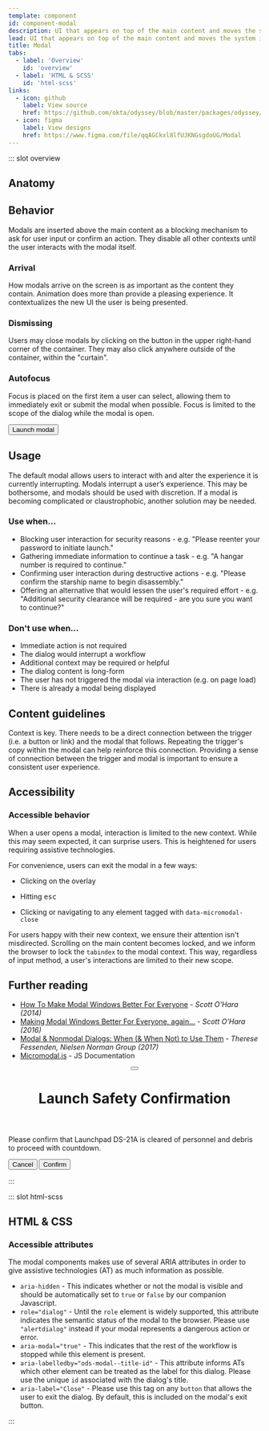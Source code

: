 ```yaml
---
template: component
id: component-modal
description: UI that appears on top of the main content and moves the system into a mode requiring user interaction.
lead: UI that appears on top of the main content and moves the system into a mode requiring user interaction. This dialog disables the main content until the user interacts with the modal dialog.
title: Modal
tabs:
  - label: 'Overview'
    id: 'overview'
  - label: 'HTML & SCSS'
    id: 'html-scss'
links:
  - icon: github
    label: View source
    href: https://github.com/okta/odyssey/blob/master/packages/odyssey/src/scss/components/_modal.scss
  - icon: figma
    label: View designs
    href: https://www.figma.com/file/qqAGCkxl8lfUJKNGsgdoUG/Modal
---
```


::: slot overview

## Anatomy

<Anatomy img="/images/anatomy-modal.svg" />

## Behavior

<Description>

Modals are inserted above the main content as a blocking mechanism to ask for user input or confirm an action. They disable all other contexts until the user interacts with the modal itself.

### Arrival

How modals arrive on the screen is as important as the content they contain. Animation does more than provide a pleasing experience. It contextualizes the new UI the user is being presented.

### Dismissing

Users may close modals by clicking on the button in the upper right-hand corner of the container. They may also click anywhere outside of the container, within the "curtain".

### Autofocus

Focus is placed on the first item a user can select, allowing them to immediately exit or submit the modal when possible. Focus is limited to the scope of the dialog while the modal is open.

</Description>


<Visual>

  <button class="ods-button" data-micromodal-trigger="ods-modal-standard">Launch modal</button>

</Visual>

## Usage

<Description>

The default modal allows users to interact with and alter the experience it is currently interrupting. Modals interrupt a user’s experience. This may be bothersome, and modals should be used with discretion. If a modal is becoming complicated or claustrophobic, another solution may be needed.

</Description>

### Use when...

<Description>

- Blocking user interaction for security reasons - e.g. "Please reenter your password to initiate launch."
- Gathering immediate information to continue a task - e.g. "A hangar number is required to continue."
- Confirming user interaction during destructive actions - e.g. "Please confirm the starship name to begin disassembly."
- Offering an alternative that would lessen the user's required effort - e.g. "Additional security clearance will be required - are you sure you want to continue?"

</Description>

### Don't use when...

<Description>

- Immediate action is not required
- The dialog would interrupt a workflow
- Additional context may be required or helpful
- The dialog content is long-form
- The user has not triggered the modal via interaction (e.g. on page load)
- There is already a modal being displayed

</Description>

## Content guidelines

<Description>

Context is key. There needs to be a direct connection between the trigger (i.e. a button or link) and the modal that follows. Repeating the trigger's copy within the modal can help reinforce this connection. Providing a sense of connection between the trigger and modal is important to ensure a consistent user experience.

</Description>

## Accessibility

### Accessible behavior

<Description>

When a user opens a modal, interaction is limited to the new context. While this may seem expected, it can surprise users. This is heightened for users requiring assistive technologies.

For convenience, users can exit the modal in a few ways:

- Clicking on the overlay

- Hitting <kbd>esc</kbd>

- Clicking or navigating to any element tagged with `data-micromodal-close`

For users happy with their new context, we ensure their attention isn't misdirected. Scrolling on the main content becomes locked, and we inform the browser to lock the `tabindex` to the modal context. This way, regardless of input method, a user's interactions are limited to their new scope.

</Description>

## Further reading

- [How To Make Modal Windows Better For Everyone](https://www.smashingmagazine.com/2014/09/making-modal-windows-better-for-everyone/) - <cite>Scott O'Hara (2014)</cite>
- [Making Modal Windows Better For Everyone, again...](https://www.scottohara.me/blog/2016/09/07/revised-modal-window.html) - <cite>Scott O'Hara (2016)</cite>
- [Modal & Nonmodal Dialogs: When (& When Not) to Use Them](https://www.nngroup.com/articles/modal-nonmodal-dialog/) - <cite>Therese Fessenden, Nielsen Norman Group (2017)</cite>
- [Micromodal.js](https://micromodal.now.sh/) - JS Documentation

<!-- The following are the modals shown to the user on the site -->
<div class="ods-modal" id="ods-modal-standard" aria-hidden="true">
    <div class="ods-modal--overlay" tabindex="-1" data-micromodal-close>
      <div class="ods-modal--dialog" role="dialog" aria-modal="true" aria-labelledby="ods-modal-standard-title">
        <header class="ods-modal--header">
          <button class="ods-modal--close" aria-label="Close modal" data-micromodal-close></button>
          <h1 class="ods-modal--title" id="ods-modal-standard-title">
            Launch Safety Confirmation
          </h1>
        </header>
        <main class="ods-modal--content" id="ods-modal-standard-content">
          <p>
            Please confirm that Launchpad DS-21A is cleared of personnel and debris to proceed with countdown.
          </p>
        </main>
        <footer class="ods-modal--footer">
          <button class="ods-button is-ods-button-clear" data-micromodal-close aria-label="Close this dialog window">Cancel</button>
          <button class="ods-button">Confirm</button>
        </footer>
      </div>
    </div>
  </div>
</div>

:::

::: slot html-scss
## HTML & CSS

### Accessible attributes

<Description>

The modal components makes use of several ARIA attributes in order to give assistive technologies (AT) as much information as possible.

- `aria-hidden` - This indicates whether or not the modal is visible and should be automatically set to `true` or `false` by our companion Javascript.
- `role="dialog"` - Until the `role` element is widely supported, this attribute indicates the semantic status of the modal to the browser. Please use `"alertdialog"` instead if your modal represents a dangerous action or error.
- `aria-modal="true"` - This indicates that the rest of the workflow is stopped while this element is present.
- `aria-labelledby="ods-modal--title-id"` - This attribute informs ATs which other element can be treated as the label for this dialog. Please use the unique `id` associated with the dialog's title.
- `aria-label="Close"` - Please use this tag on any `button` that allows the user to exit the dialog. By default, this is included on the modal's exit button.

</Description>
:::
